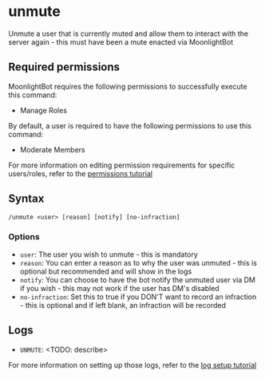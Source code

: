 # unmute

Unmute a user that is currently muted and allow them to interact with the server again - this must have been a mute enacted via MoonlightBot

## Required permissions

MoonlightBot requires the following permissions to successfully execute this command:

* Manage Roles

By default, a user is required to have the following permissions to use this command:

* Moderate Members

For more information on editing permission requirements for specific users/roles, refer to the [permissions tutorial](<linkToPermissionsTutorial>)

## Syntax

```text
/unmute <user> [reason] [notify] [no-infraction]
```

### Options

* `user`: The user you wish to unmute - this is mandatory
* `reason`: You can enter a reason as to why the user was unmuted - this is optional but recommended and will show in the logs
* `notify`: You can choose to have the bot notify the unmuted user via DM if you wish - this may not work if the user has DM's disabled
* `no-infraction`: Set this to true if you DON'T want to record an infraction - this is optional and if left blank, an infraction will be recorded

## Logs

* `UNMUTE`: <TODO: describe>

For more information on setting up those logs, refer to the [log setup tutorial](<linkToLogTutorial>)
